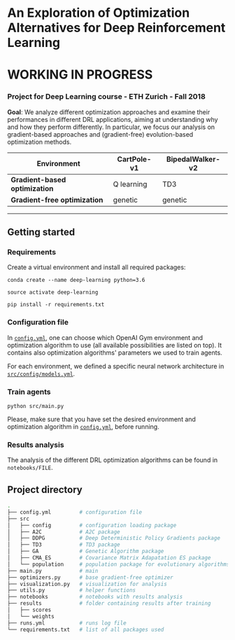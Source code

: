 # An Exploration of Optimization Alternatives for Deep Reinforcement Learning

# WORKING IN PROGRESS

### Project for Deep Learning course - ETH Zurich - Fall 2018

**Goal**: We analyze different optimization approaches and examine their performances in different DRL applications, aiming at understanding why and how they perform differently. In particular, we focus our analysis on gradient-based approaches and (gradient-free) evolution-based optimization methods.

| **Environment**                 |   CartPole-v1   |   BipedalWalker-v2   |
|---------------------------------|-----------------|----------------------|
| **Gradient-based optimization** |   Q learning    |   TD3                |
| **Gradient-free optimization**  |   genetic       |   genetic            |


***

## Getting started

### Requirements
Create a virtual environment and install all required packages:

`conda create --name deep-learning python=3.6`

`source activate deep-learning`

`pip install -r requirements.txt`

### Configuration file
In [`config.yml`](config.yml), one can choose which OpenAI Gym environment and optimization algorithm to use (all available possibilities are listed on top).
It contains also optimization algorithms' parameters we used to train agents.

For each environment, we defined a specific neural network architecture in [`src/config/models.yml`](src/config/models.yml).

### Train agents
`python src/main.py`

Please, make sure that you have set the desired environment and optimization algorithm in [`config.yml`](config.yml), before running.

### Results analysis
The analysis of the different DRL optimization algorithms can be found in `notebooks/FILE`. 


## Project directory
``` bash
.
├── config.yml         # configuration file
├── src
│   ├── config         # configuration loading package
│   ├── A2C            # A2C package
│   ├── DDPG           # Deep Deterministic Policy Gradients package
│   ├── TD3            # TD3 package
│   ├── GA             # Genetic Algorithm package
│   ├── CMA_ES         # Covariance Matrix Adapatation ES package
│   └── population     # population package for evolutionary algorithms
├── main.py            # main 
├── optimizers.py      # base gradient-free optimizer
├── visualization.py   # visualization for analysis 
├── utils.py           # helper functions
├── notebooks          # notebooks with results analysis
├── results            # folder containing results after training
│   ├── scores
│   └── weights
├── runs.yml           # runs log file
└── requirements.txt   # list of all packages used

```

